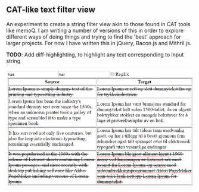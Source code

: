 CAT-like text filter view
---------------------------

An experiment to create a string filter view akin to those found in CAT tools like memoQ. I am writing a number of versions of this in order to explore different ways of doing things and trying to find the 'best' approach for larger projects. For now I have written this in jQuery, Bacon.js and Mithril.js.

**TODO**:
Add diff-highlighting, to highlight any text corresponding to input string

![alt tag](https://github.com/EirikBirkeland/cat-filter/blob/master/example.PNG)
